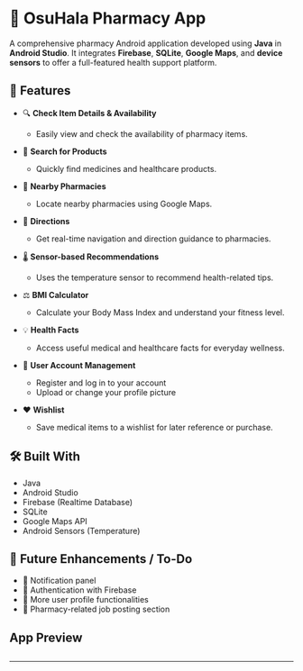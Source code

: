 ##
# 🏥 OsuHala Pharmacy App

A comprehensive pharmacy Android application developed using **Java** in **Android Studio**. It integrates **Firebase**, **SQLite**, **Google Maps**, and **device sensors** to offer a full-featured health support platform.

##
## 🚀 Features

- 🔍 **Check Item Details & Availability**
  - Easily view and check the availability of pharmacy items.

- 🛒 **Search for Products**  
  - Quickly find medicines and healthcare products.

- 📍 **Nearby Pharmacies**  
  - Locate nearby pharmacies using Google Maps.

- 🧭 **Directions**  
  - Get real-time navigation and direction guidance to pharmacies.

- 🌡 **Sensor-based Recommendations**  
  - Uses the temperature sensor to recommend health-related tips.

- ⚖ **BMI Calculator**  
  - Calculate your Body Mass Index and understand your fitness level.

- 💡 **Health Facts**  
  - Access useful medical and healthcare facts for everyday wellness.

- 👤 **User Account Management**  
  - Register and log in to your account  
  - Upload or change your profile picture   

- ❤ **Wishlist**  
  - Save medical items to a wishlist for later reference or purchase.

##
## 🛠️ Built With

- Java
- Android Studio
- Firebase (Realtime Database)
- SQLite
- Google Maps API
- Android Sensors (Temperature)

##
## 🚧 Future Enhancements / To-Do

- 🔔 Notification panel  
- 🔐 Authentication with Firebase  
- 🧾 More user profile functionalities  
- 💼 Pharmacy-related job posting section 

##
## App Preview

##
** *** **
